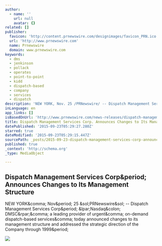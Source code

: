 ```yaml
---
author:
  - name: ''
    url: null
    avatar: {}
related: []
publisher:
  favicon: 'http://content.prnewswire.com/designimages/favicon_PRN.ico'
  url: 'http://www.prnewswire.com'
  name: Prnewswire
  domain: www.prnewswire.com
keywords:
  - dms
  - jenkinson
  - pollack
  - operates
  - point-to-point
  - kidd
  - dispatch-based
  - company
  - services
  - dispatch
description: 'NEW YORK, Nov. 25 /PRNewswire/ -- Dispatch Management Services Corp. (Nasdaq: DMSC), a leading provider of urgent, on-demand dispatch-based services, today announced changes to its management structure and addressed the strategic direction of the Company through 1999.'
inLanguage: en
app_links: []
isBasedOnUrl: 'http://www.prnewswire.com/news-releases/dispatch-management-services-corp-announces-changes-to-its-management-structure-77532867.html'
title: Dispatch Management Services Corp. Announces Changes to Its Management Structure
datePublished: '2015-09-23T05:29:27.280Z'
starred: true
dateModified: '2015-09-23T05:29:15.447Z'
sourcePath: _posts/2015-09-23-dispatch-management-services-corp-announces-changes-to-its.md
published: true
_context: 'http://schema.org'
_type: MediaObject

---
```

<article style=""><h1>Dispatch Management Services Corp&amp;period; Announces Changes to Its Management Structure</h1><p>NEW YORK&amp;comma; Nov&amp;period; 25 &amp;sol;PRNewswire&amp;sol; -- Dispatch Management Services Corp&amp;period; &amp;lpar;Nasdaq&amp;colon; DMSC&amp;rpar;&amp;comma; a leading provider of urgent&amp;comma; on-demand dispatch-based services&amp;comma; today announced changes to its management structure and addressed the strategic direction of the Company through 1999&amp;period;</p><img src="http://content.prnewswire.com/designimages/logo-prn-01_PRN.gif" /></article>